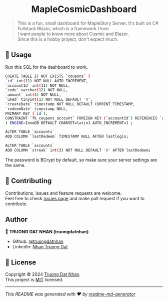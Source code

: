 <h1 align="center">MapleCosmicDashboard</h1>

> This is a fun, small dashboard for MapleStory Server. It's built on C# Fullstack Blazor, which is a framework I love. <br>
> I want people to know more about Cosmic and Blazor.<br>
> Since this is a hobby project, don't expect much.

## 🚀 Usage
Run this SQL for the dashboard to work.
```sh
CREATE TABLE IF NOT EXISTS `coupons` (
`id` int(11) NOT NULL AUTO_INCREMENT,
`accountId` int(11) NOT NULL,
`code` varchar(12) NOT NULL,
`amount` int(4) NOT NULL,
`used` tinyint(1) NOT NULL DEFAULT '0',
`createDate` timestamp NOT NULL DEFAULT CURRENT_TIMESTAMP,
`redeemDate` timestamp NULL,
PRIMARY KEY (`id`),
CONSTRAINT `fk_coupons_account` FOREIGN KEY (`accountId`) REFERENCES `accounts`(`id`) ON UPDATE CASCADE ON DELETE CASCADE
) ENGINE=InnoDB DEFAULT CHARSET=latin1 AUTO_INCREMENT=1 ;

ALTER TABLE `accounts` 
ADD COLUMN `lastRedeem` TIMESTAMP NULL AFTER lastlogin;

ALTER TABLE `accounts` 
ADD COLUMN `streak` int(3) NOT NULL DEFAULT '0' AFTER lastRedeem;
```
The password is BCrypt by default, so make sure your server settings are the same.


## 🤝 Contributing

Contributions, issues and feature requests are welcome.<br />
Feel free to check [issues page](https://github.com/truongdatnhan/MapleCosmicDashboard/issues) and make pull request if you want to contribute.<br />

## Author

👤 **TRUONG DAT NHAN (truongdatnhan)**

- Github: [@truongdatnhan](https://github.com/truongdatnhan)
- LinkedIn: [Nhan Truong Dat](https://www.linkedin.com/in/nhantruongdat/)

## 📝 License

Copyright © 2024 [Truong Dat Nhan](https://github.com/truongdatnhan).<br />
This project is [MIT](https://github.com/truongdatnhan/MapleCosmicDashboard/blob/master/LICENSE) licensed.

---

_This README was generated with ❤️ by [readme-md-generator](https://github.com/kefranabg/readme-md-generator)_
